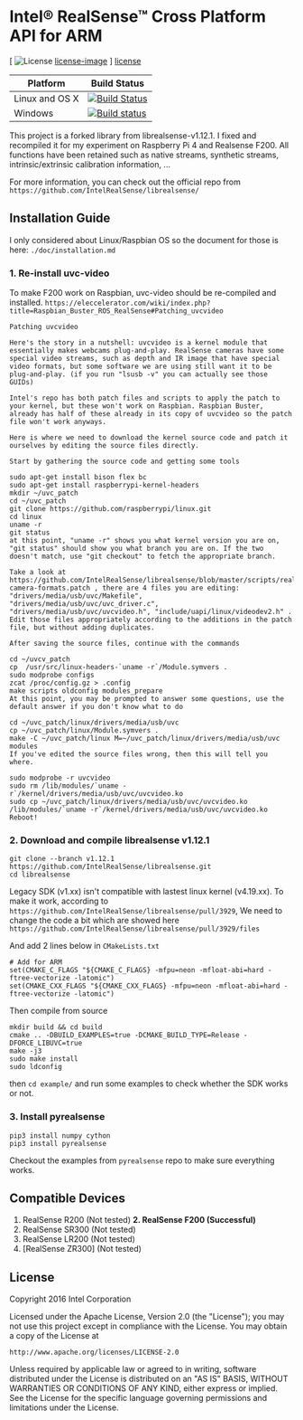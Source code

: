 # Intel® RealSense™ Cross Platform API for ARM

[ ![License] [license-image] ] [license]

[release-image]: http://img.shields.io/badge/release-1.12.0-blue.svg?style=flat
[releases]: https://github.com/IntelRealSense/librealsense/releases

[license-image]: http://img.shields.io/badge/license-Apache--2-blue.svg?style=flat
[license]: LICENSE

Platform | Build Status |
-------- | ------------ |
Linux and OS X | [![Build Status](https://travis-ci.org/IntelRealSense/librealsense.svg?branch=master)](https://travis-ci.org/IntelRealSense/librealsense) |
Windows | [![Build status](https://ci.appveyor.com/api/projects/status/y9f8qcebnb9v41y4?svg=true)](https://ci.appveyor.com/project/ddiakopoulos/librealsense) |


This project is a forked library from librealsense-v1.12.1.
I fixed and recompiled it for my experiment on Raspberry Pi 4 and Realsense F200. All functions have been retained such as native streams, synthetic streams, intrinsic/extrinsic calibration information, ...

For more information, you can check out the official repo from `https://github.com/IntelRealSense/librealsense/`


## Installation Guide

I only considered about Linux/Raspbian OS so the document for those is here: `./doc/installation.md`

### 1. Re-install uvc-video

To make F200 work on Raspbian, uvc-video should be re-compiled and installed. `https://eleccelerator.com/wiki/index.php?title=Raspbian_Buster_ROS_RealSense#Patching_uvcvideo`

```
Patching uvcvideo

Here's the story in a nutshell: uvcvideo is a kernel module that essentially makes webcams plug-and-play. RealSense cameras have some special video streams, such as depth and IR image that have special video formats, but some software we are using still want it to be plug-and-play. (if you run "lsusb -v" you can actually see those GUIDs)

Intel's repo has both patch files and scripts to apply the patch to your kernel, but these won't work on Raspbian. Raspbian Buster, already has half of these already in its copy of uvcvideo so the patch file won't work anyways.

Here is where we need to download the kernel source code and patch it ourselves by editing the source files directly.

Start by gathering the source code and getting some tools

sudo apt-get install bison flex bc
sudo apt-get install raspberrypi-kernel-headers
mkdir ~/uvc_patch
cd ~/uvc_patch
git clone https://github.com/raspberrypi/linux.git
cd linux
uname -r
git status
at this point, "uname -r" shows you what kernel version you are on, "git status" should show you what branch you are on. If the two doesn't match, use "git checkout" to fetch the appropriate branch.

Take a look at https://github.com/IntelRealSense/librealsense/blob/master/scripts/realsense-camera-formats.patch , there are 4 files you are editing: "drivers/media/usb/uvc/Makefile", "drivers/media/usb/uvc/uvc_driver.c", "drivers/media/usb/uvc/uvcvideo.h", "include/uapi/linux/videodev2.h" . Edit those files appropriately according to the additions in the patch file, but without adding duplicates.

After saving the source files, continue with the commands

cd ~/uvcv_patch
cp  /usr/src/linux-headers-`uname -r`/Module.symvers .
sudo modprobe configs
zcat /proc/config.gz > .config
make scripts oldconfig modules_prepare
At this point, you may be prompted to answer some questions, use the default answer if you don't know what to do

cd ~/uvc_patch/linux/drivers/media/usb/uvc
cp ~/uvc_patch/linux/Module.symvers .
make -C ~/uvc_patch/linux M=~/uvc_patch/linux/drivers/media/usb/uvc modules
If you've edited the source files wrong, then this will tell you where.

sudo modprobe -r uvcvideo
sudo rm /lib/modules/`uname -r`/kernel/drivers/media/usb/uvc/uvcvideo.ko
sudo cp ~/uvc_patch/linux/drivers/media/usb/uvc/uvcvideo.ko /lib/modules/`uname -r`/kernel/drivers/media/usb/uvc/uvcvideo.ko
Reboot!

```

### 2. Download and compile librealsense v1.12.1


```
git clone --branch v1.12.1 https://github.com/IntelRealSense/librealsense.git
cd librealsense
```

Legacy SDK (v1.xx) isn't compatible with lastest linux kernel (v4.19.xx). To make it work, according to `https://github.com/IntelRealSense/librealsense/pull/3929`,
We need to change the code a bit which are showed here `https://github.com/IntelRealSense/librealsense/pull/3929/files`

And add 2 lines below in `CMakeLists.txt`
```
# Add for ARM
set(CMAKE_C_FLAGS "${CMAKE_C_FLAGS} -mfpu=neon -mfloat-abi=hard -ftree-vectorize -latomic")
set(CMAKE_CXX_FLAGS "${CMAKE_CXX_FLAGS} -mfpu=neon -mfloat-abi=hard -ftree-vectorize -latomic")
```

Then compile from source

```
mkdir build && cd build
cmake .. -DBUILD_EXAMPLES=true -DCMAKE_BUILD_TYPE=Release -DFORCE_LIBUVC=true
make -j3
sudo make install
sudo ldconfig
```

then `cd example/` and run some examples to check whether the SDK works or not.

### 3. Install pyrealsense

```
pip3 install numpy cython
pip3 install pyrealsense
```

Checkout the examples from `pyrealsense` repo to make sure everything works.


## Compatible Devices

1. RealSense R200 (Not tested)
__2. RealSense F200 (Successful)__
3. RealSense SR300 (Not tested)
4. RealSense LR200 (Not tested)
5. [RealSense ZR300] (Not tested)

## License

Copyright 2016 Intel Corporation

Licensed under the Apache License, Version 2.0 (the "License");
you may not use this project except in compliance with the License.
You may obtain a copy of the License at

    http://www.apache.org/licenses/LICENSE-2.0

Unless required by applicable law or agreed to in writing, software
distributed under the License is distributed on an "AS IS" BASIS,
WITHOUT WARRANTIES OR CONDITIONS OF ANY KIND, either express or implied.
See the License for the specific language governing permissions and
limitations under the License.
